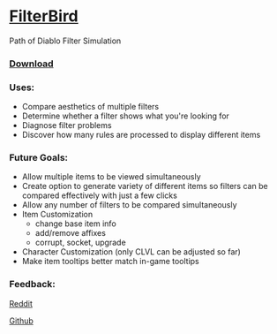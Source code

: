 # [FilterBird](https://betweenwalls.github.io/filterbird/)
Path of Diablo Filter Simulation

### [Download](https://github.com/BetweenWalls/filterbird/archive/master.zip)

### Uses:
* Compare aesthetics of multiple filters
* Determine whether a filter shows what you're looking for
* Diagnose filter problems
* Discover how many rules are processed to display different items

### Future Goals:
* Allow multiple items to be viewed simultaneously
* Create option to generate variety of different items so filters can be compared effectively with just a few clicks
* Allow any number of filters to be compared simultaneously
* Item Customization
  * change base item info
  * add/remove affixes
  * corrupt, socket, upgrade
* Character Customization (only CLVL can be adjusted so far)
* Make item tooltips better match in-game tooltips

### Feedback:
[Reddit](https://www.reddit.com/r/pathofdiablo/comments/hstnii/filterbird_lootfilter_simulation_program/)

[Github](https://github.com/BetweenWalls/filterbird/wiki/Feedback)
